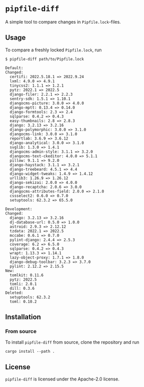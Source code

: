 # `pipfile-diff`
A simple tool to compare changes in `Pipfile.lock`-files.

## Usage

To compare a freshly locked `Pipfile.lock`, run

```
$ pipfile-diff path/to/Pipfile.lock 

Default:
Changed:
  certifi: 2022.5.18.1 => 2022.9.24
  lxml: 4.9.0 => 4.9.1
  tinycss2: 1.1.1 => 1.2.1
  pytz: 2022.1 => 2022.5
  django-filer: 2.2.1 => 2.2.3
  sentry-sdk: 1.5.1 => 1.10.1
  djangocms-picture: 3.0.0 => 4.0.0
  django-mptt: 0.13.4 => 0.14.0
  django-formtools: 2.3 => 2.4
  sqlparse: 0.4.2 => 0.4.3
  easy-thumbnails: 2.8 => 2.8.3
  django: 3.2.13 => 3.2.16
  django-polymorphic: 3.0.0 => 3.1.0
  djangocms-link: 3.0.0 => 3.1.0
  reportlab: 3.6.9 => 3.6.12
  django-analytical: 3.0.0 => 3.1.0
  svglib: 1.3.0 => 1.4.1
  djangocms-admin-style: 3.1.1 => 3.2.0
  djangocms-text-ckeditor: 4.0.0 => 5.1.1
  pillow: 9.1.1 => 9.2.0
  django-haystack: 3.1.1 => 3.2.1
  django-treebeard: 4.5.1 => 4.4
  django-widget-tweaks: 1.4.9 => 1.4.12
  urllib3: 1.26.9 => 1.26.12
  django-sekizai: 2.0.0 => 4.0.0
  django-recaptcha: 2.0.6 => 3.0.0
  djangocms-attributes-field: 2.0.0 => 2.1.0
  cssselect2: 0.6.0 => 0.7.0
  setuptools: 62.3.2 => 65.5.0

Development:
Changed:
  django: 3.2.13 => 3.2.16
  dj-database-url: 0.5.0 => 1.0.0
  astroid: 2.9.3 => 2.12.12
  tzdata: 2022.1 => 2022.5
  mccabe: 0.6.1 => 0.7.0
  pylint-django: 2.4.4 => 2.5.3
  coverage: 6.2 => 6.5.0
  sqlparse: 0.4.2 => 0.4.3
  wrapt: 1.13.3 => 1.14.1
  lazy-object-proxy: 1.7.1 => 1.8.0
  django-debug-toolbar: 3.2.3 => 3.7.0
  pylint: 2.12.2 => 2.15.5
New:
  tomlkit: 0.11.6
  pytz: 2022.5
  tomli: 2.0.1
  dill: 0.3.6
Deleted:
  setuptools: 62.3.2
  toml: 0.10.2
```

## Installation

### From source

To install `pipfile-diff` from source, clone the repository and run

```
cargo install --path .
```

## License

`pipfile-diff` is licensed under the Apache-2.0 license.
